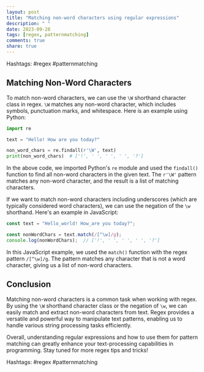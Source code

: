 ```yaml
---
layout: post
title: "Matching non-word characters using regular expressions"
description: " "
date: 2023-09-28
tags: [regex, patternmatching]
comments: true
share: true
---
```


Hashtags: #regex #patternmatching

## Matching Non-Word Characters

To match non-word characters, we can use the `\W` shorthand character class in regex. `\W` matches any non-word character, which includes symbols, punctuation marks, and whitespace. Here is an example using Python:

```python
import re

text = "Hello! How are you today?"

non_word_chars = re.findall(r'\W', text)
print(non_word_chars)  # ['!', ' ', ' ', ' ', '?']
```

In the above code, we imported Python's `re` module and used the `findall()` function to find all non-word characters in the given text. The `r'\W'` pattern matches any non-word character, and the result is a list of matching characters.

If we want to match non-word characters including underscores (which are typically considered word characters), we can use the negation of the `\w` shorthand. Here's an example in JavaScript:

```javascript
const text = "Hello_world! How_are you today?";

const nonWordChars = text.match(/[^\w]/g);
console.log(nonWordChars);  // ['!', ' ', ' ', ' ', '?']
```

In this JavaScript example, we used the `match()` function with the regex pattern `/[^\w]/g`. The pattern matches any character that is not a word character, giving us a list of non-word characters.

## Conclusion

Matching non-word characters is a common task when working with regex. By using the `\W` shorthand character class or the negation of `\w`, we can easily match and extract non-word characters from text. Regex provides a versatile and powerful way to manipulate text patterns, enabling us to handle various string processing tasks efficiently.

Overall, understanding regular expressions and how to use them for pattern matching can greatly enhance your text-processing capabilities in programming. Stay tuned for more regex tips and tricks!

Hashtags: #regex #patternmatching